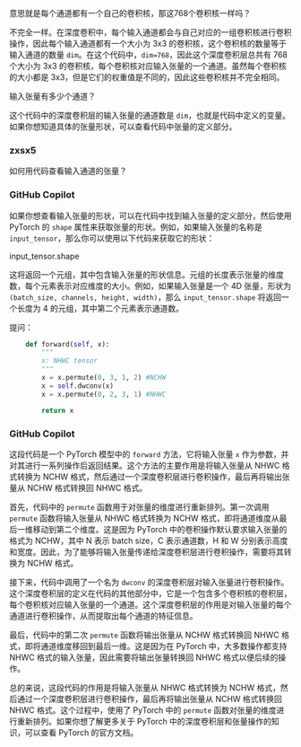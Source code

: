 



意思就是每个通道都有一个自己的卷积核，那这768个卷积核一样吗？

不完全一样。在深度卷积中，每个输入通道都会与自己对应的一组卷积核进行卷积操作，因此每个输入通道都有一个大小为 3x3 的卷积核，这个卷积核的数量等于输入通道的数量 `dim`。在这个代码中，`dim=768`，因此这个深度卷积层总共有 768 个大小为 3x3 的卷积核，每个卷积核对应输入张量的一个通道。虽然每个卷积核的大小都是 3x3，但是它们的权重值是不同的，因此这些卷积核并不完全相同。



输入张量有多少个通道？

这个代码中的深度卷积层的输入张量的通道数是 `dim`，也就是代码中定义的变量。如果你想知道具体的张量形状，可以查看代码中张量的定义部分。

### zxsx5

如何用代码查看输入通道的张量？



### GitHub Copilot

如果你想查看输入张量的形状，可以在代码中找到输入张量的定义部分，然后使用 PyTorch 的 `shape` 属性来获取张量的形状。例如，如果输入张量的名称是 `input_tensor`，那么你可以使用以下代码来获取它的形状：

input_tensor.shape

这将返回一个元组，其中包含输入张量的形状信息。元组的长度表示张量的维度数，每个元素表示对应维度的大小。例如，如果输入张量是一个 4D 张量，形状为 `(batch_size, channels, height, width)`，那么 `input_tensor.shape` 将返回一个长度为 4 的元组，其中第二个元素表示通道数。



提问：

```python
    def forward(self, x):
        """
        x: NHWC tensor
        """
        x = x.permute(0, 3, 1, 2) #NCHW
        x = self.dwconv(x)
        x = x.permute(0, 2, 3, 1) #NHWC

        return x
```



### GitHub Copilot

这段代码是一个 PyTorch 模型中的 `forward` 方法，它将输入张量 `x` 作为参数，并对其进行一系列操作后返回结果。这个方法的主要作用是将输入张量从 NHWC 格式转换为 NCHW 格式，然后通过一个深度卷积层进行卷积操作，最后再将输出张量从 NCHW 格式转换回 NHWC 格式。

首先，代码中的 `permute` 函数用于对张量的维度进行重新排列。第一次调用 `permute` 函数将输入张量从 NHWC 格式转换为 NCHW 格式，即将通道维度从最后一维移动到第二个维度。这是因为 PyTorch 中的卷积操作默认要求输入张量的格式为 NCHW，其中 N 表示 batch size，C 表示通道数，H 和 W 分别表示高度和宽度。因此，为了能够将输入张量传递给深度卷积层进行卷积操作，需要将其转换为 NCHW 格式。

接下来，代码中调用了一个名为 `dwconv` 的深度卷积层对输入张量进行卷积操作。这个深度卷积层的定义在代码的其他部分中，它是一个包含多个卷积核的卷积层，每个卷积核对应输入张量的一个通道。这个深度卷积层的作用是对输入张量的每个通道进行卷积操作，从而提取出每个通道的特征信息。

最后，代码中的第二次 `permute` 函数将输出张量从 NCHW 格式转换回 NHWC 格式，即将通道维度移回到最后一维。这是因为在 PyTorch 中，大多数操作都支持 NHWC 格式的输入张量，因此需要将输出张量转换回 NHWC 格式以便后续的操作。

总的来说，这段代码的作用是将输入张量从 NHWC 格式转换为 NCHW 格式，然后通过一个深度卷积层进行卷积操作，最后再将输出张量从 NCHW 格式转换回 NHWC 格式。这个过程中，使用了 PyTorch 中的 `permute` 函数对张量的维度进行重新排列。如果你想了解更多关于 PyTorch 中的深度卷积层和张量操作的知识，可以查看 PyTorch 的官方文档。